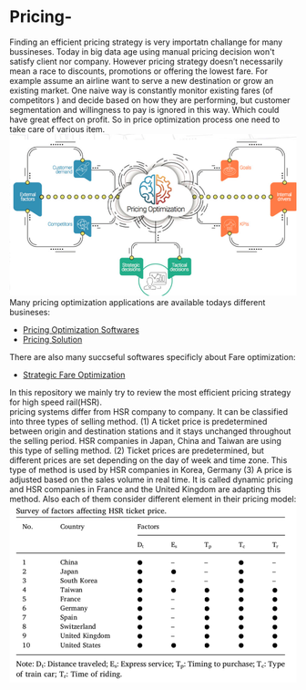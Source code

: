 # Pricing-
Finding an efficient pricing strategy is very importatn challange for many bussineses. Today in big data age using manual pricing decision  won't  satisfy client nor company. However pricing strategy doesn’t necessarily mean a race to discounts, promotions or offering the lowest fare. 
For example assume an airline want to serve a new destination or grow an existing market. One naive way is  constantly monitor existing fares (of competitors ) and decide based on how they are performing, but customer segmentation and willingness to pay is ignored in this way. Which could have great effect on profit. So in price optimization process one need to take care of various item.   
 ![pric opt](https://github.com/hamidehhhs/Pricing-/blob/master/Screen%20Shot%202018-10-25%20at%206.27.02%20PM.png)
Many pricing optimization applications are available todays different busineses:
* [Pricing Optimization Softwares](https://www.capterra.com/pricing-optimization-software/)
* [Pricing Solution](https://www.pricingsolutions.com/global-pricing-consultants/)

There are  also many succseful softwares  specificly about Fare optimization: 
* [Strategic Fare Optimization](https://www.sabre.com/insights/innovation-hub/prototypes/strategic-fare-optimizer/)

In this repository we mainly try to review the most  efficient pricing strategy for high speed rail(HSR). <br/>
pricing systems differ from HSR company to company. It can be classified into three types of selling method. (1) A ticket price is predetermined between origin and destination stations and it stays unchanged throughout the selling period. HSR companies in Japan, China and Taiwan are using this type of selling method. (2) Ticket prices are predetermined, but different prices are set depending on the day of week and time zone. This type of method is used by HSR companies in Korea, Germany (3) A price is adjusted based on the sales volume in real time. It is called dynamic pricing and HSR companies in France and the United Kingdom are adapting this method. Also each of them consider different element in their pricing model:
![Contry comp](https://github.com/hamidehhhs/Pricing-/blob/master/Pricing%20other%20countries.png)


